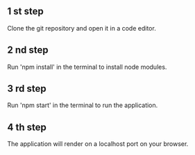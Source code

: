 
## 1 st step
Clone the git repository and open it in a code editor.

## 2 nd step
Run 'npm install' in the terminal to install node modules.

## 3 rd step 
Run 'npm start' in the terminal to run the application.

## 4 th step
The application will render on a localhost port on your browser.


